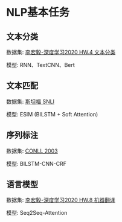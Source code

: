 # NLP基本任务

## 文本分类

数据集: [李宏毅-深度学习2020 HW.4 文本分类](https://www.kaggle.com/c/ml2020spring-hw4)

模型: RNN、TextCNN、Bert

## 文本匹配

数据集: [斯坦福 SNLI](https://nlp.stanford.edu/projects/snli/)

模型: ESIM (BILSTM + Soft Attention)

## 序列标注

数据集: [CONLL 2003](https://www.clips.uantwerpen.be/conll2003/ner/)

模型: BILSTM-CNN-CRF

## 语言模型

数据集: [李宏毅-深度学习2020 HW.8 机器翻译]()

模型: Seq2Seq-Attention

